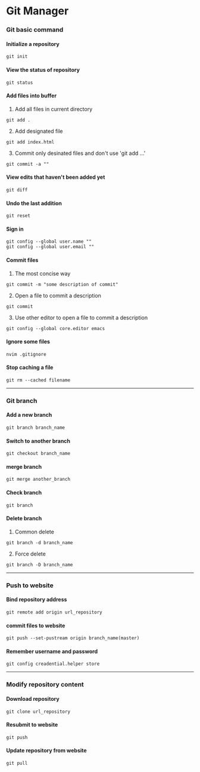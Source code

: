 # Git Manager

### Git basic command

#### Initialize a repository
```command line
git init
```

#### View the status of repository
```command line
git status
```

#### Add files into buffer
1. Add all files in current directory
```command line
git add .
```

2. Add designated file
```command line
git add index.html
```

3. Commit only desinated files and don't use 'git add ...'
```command line
git commit -a ""
```

#### View edits that haven't been added yet 
```command	line
git diff
```

#### Undo the last addition
```command line
git reset
```

#### Sign in
```command line
git config --global user.name ""
git config --global user.email ""
```

#### Commit files
1. The most concise way
```command line
git commit -m "some description of commit"
```

2. Open a file to commit a description
```command line
git commit
```

3. Use other editor to open a file to commit a description
```command line
git config --global core.editor emacs
```

#### Ignore some files
```command line
nvim .gitignore
```

#### Stop caching a file
```command line
git rm --cached filename
```
---


### Git branch
#### Add a new branch
```command line
git branch branch_name
```

#### Switch to another branch
```command line
git checkout branch_name
```

#### merge branch
```command line
git merge another_branch
```

#### Check branch
```command line
git branch
```

#### Delete branch
1. Common delete
```command line
git branch -d branch_name
```

2. Force delete
```command line
git branch -D branch_name
```

---


### Push to website
#### Bind repository address
```commnand line
git remote add origin url_repository
```

#### commit files to website
```command line
git push --set-pustream origin branch_name(master)
```

#### Remember username and password
```command line
git config creadential.helper store
```
---


### Modify repository content
#### Download repository
```command line
git clone url_repository
```

#### Resubmit to website
```command line
git push
```

#### Update repository from website
```command line
git pull
```




